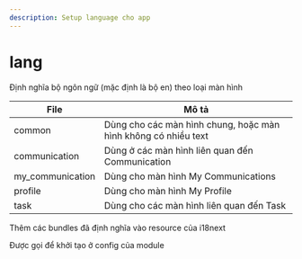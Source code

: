 ```yaml
---
description: Setup language cho app
---
```


# lang

Định nghĩa bộ ngôn ngữ (mặc định là bộ en) theo loại màn hình

| File              | Mô tả                                                          |
| ----------------- | -------------------------------------------------------------- |
| common            | Dùng cho các màn hình chung, hoặc màn hình không có nhiều text |
| communication     | Dùng ở các màn hình liên quan đến Communication                |
| my\_communication | Dùng cho màn hình My Communications                            |
| profile           | Dùng cho màn hình My Profile                                   |
| task              | Dùng cho các màn hình liên quan đến Task                       |

Thêm các bundles đã định nghĩa vào resource của i18next

Được gọi để khởi tạo ở config của module
